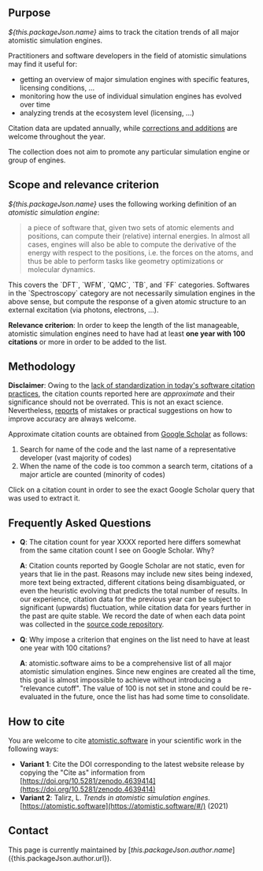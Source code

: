## Purpose

*${this.packageJson.name}* aims to track the citation trends of all major atomistic simulation engines.

Practitioners and software developers in the field of atomistic simulations may find it useful for:

 * getting an overview of major simulation engines with specific features, licensing conditions, ...
 * monitoring how the use of individual simulation engines has evolved over time
 * analyzing trends at the ecosystem level (licensing, ...)

Citation data are updated annually, while [corrections and additions](${this.packageJson.repository.url}#adding-a-simulation-engine) are welcome throughout the year.

The collection does not aim to promote any particular simulation engine or group of engines.

## Scope and relevance criterion

*${this.packageJson.name}* uses the following working definition of an *atomistic simulation engine*:

> a piece of software that, given two sets of atomic elements and positions, can compute their (relative) internal energies. 
> In almost all cases, engines will also be able to compute the derivative of the energy with respect to the positions, i.e. the forces on the atoms, and thus be able to perform tasks like geometry optimizations or molecular dynamics.

This covers the \`DFT\`, \`WFM\`, \`QMC\`, \`TB\`, and \`FF\` categories.
Softwares in the \`Spectroscopy\` category are not necessarily simulation engines in the above sense, but compute the response of a given atomic structure to an external excitation (via photons, electrons, ...).

**Relevance criterion**: In order to keep the length of the list manageable, atomistic simulation engines need to have had at least **one year with 100 citations** or more in order to be added to the list.

## Methodology

**Disclaimer**: Owing to the [lack of standardization in today's software citation practices](http://doi.org/10.5281/zenodo.4263762), the citation counts reported here are *approximate* and their significance should not be overrated.
This is not an exact science.
Nevertheless, [reports](${this.packageJson.repository.url}/issues) of mistakes or practical suggestions on how to improve accuracy are always welcome. 

Approximate citation counts are obtained from [Google Scholar](https://scholar.google.com/) as follows:

 1. Search for name of the code and the last name of a representative developer (vast majority of codes)
 1. When the name of the code is too common a search term, citations of a major article are counted (minority of codes)

Click on a citation count in order to see the exact Google Scholar query that was used to extract it.

## Frequently Asked Questions

 *  **Q**: The citation count for year XXXX reported here differs somewhat from the same citation count I see on Google Scholar. Why?

    **A**: Citation counts reported by Google Scholar are not static, even for years that lie in the past.
    Reasons may include new sites being indexed, more text being extracted, different citations being disambiguated, or even the heuristic evolving that predicts the total number of results.
    In our experience, citation data for the previous year can be subject to significant (upwards) fluctuation, while citation data for years further in the past are quite stable.
    We record the date of when each data point was collected in the [source code repository](${this.packageJson.repository.url}).

*  **Q**: Why impose a criterion that engines on the list need to have at least one year with 100 citations?

    **A**: atomistic.software aims to be a comprehensive list of all major atomistic simulation engines.
    Since new engines are created all the time, this goal is almost impossible to achieve without introducing a "relevance cutoff".
    The value of 100 is not set in stone and could be re-evaluated in the future, once the list has had some time to consolidate.

## How to cite

You are welcome to cite [atomistic.software](https://atomistic.software/#/) in your scientific work in the following ways:

* **Variant 1**: Cite the DOI corresponding to the latest website release by copying the "Cite as" information from [https://doi.org/10.5281/zenodo.4639414](https://doi.org/10.5281/zenodo.4639414)
* **Variant 2**: Talirz, L. *Trends in atomistic simulation engines.* [https://atomistic.software](https://atomistic.software/#/) (2021)

## Contact

This page is currently maintained by [${this.packageJson.author.name}](${this.packageJson.author.url}).